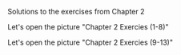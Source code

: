 Solutions to the exercises from Chapter 2

Let's open the picture "Chapter 2 Exercies (1-8)"

Let's open the picture "Chapter 2 Exercies (9-13)"

